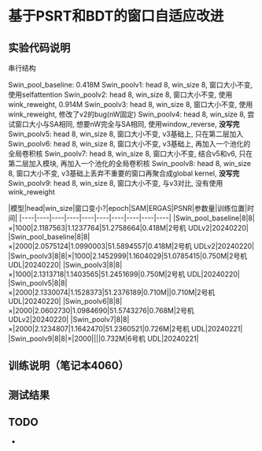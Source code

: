 
# 基于PSRT和BDT的窗口自适应改进

## 实验代码说明

串行结构


Swin_pool_baseline: 0.418M
Swin_poolv1: head 8, win_size 8, 窗口大小不变, 使用selfattention
Swin_poolv2: head 8, win_size 8, 窗口大小不变, 使用wink_reweight, 0.914M
Swin_poolv3: head 8, win_size 8, 窗口大小不变, 使用wink_reweight, 修改了v2的bug(nW固定)
Swin_poolv4: head 8, win_size 8, 尝试窗口大小与SA相同, 想要nW完全与SA相同, 使用window_reverse, **没写完**
Swin_poolv5: head 8, win_size 8, 窗口大小不变, v3基础上, 只在第二层加入
Swin_poolv6: head 8, win_size 8, 窗口大小不变, v3基础上, 再加入一个池化的全局卷积核
Swin_poolv7: head 8, win_size 8, 窗口大小不变, 结合v5和v6, 只在第二层加入模块, 再加入一个池化的全局卷积核
Swin_poolv8: head 8, win_size 8, 窗口大小不变, v3基础上丢弃不重要的窗口再聚合成global kernel, **没写完**
Swin_poolv9: head 8, win_size 8, 窗口大小不变, 与v3对比, 没有使用wink_reweight



|模型|head|win_size|窗口变小?|epoch|SAM|ERGAS|PSNR|参数量|训练位置|时间|
|----|----|----|----|----|----|----|----|----|----|
|Swin_pool_baseline|8|8|×|1000|2.1187563|1.1237764|51.2758664|0.418M|2号机 UDLv2|20240220|
|Swin_pool_baseline|8|8|×|2000|2.0575124|1.0990003|51.5894557|0.418M|2号机 UDLv2|20240220|
|Swin_poolv3|8|8|×|1000|2.1452999|1.1604029|51.0785415|0.750M|2号机 UDL|20240220|
|Swin_poolv3|8|8|×|1000|2.1313718|1.1403565|51.2451699|0.750M|2号机 UDL|20240220|
|Swin_poolv5|8|8|×|2000|2.1330074|1.1528373|51.2376189|0.710M||0.710M|2号机 UDL|20240220|
|Swin_poolv6|8|8|×|2000|2.0602730|1.0984690|51.5743276|0.768M|2号机 UDLv2|20240220|
|Swin_poolv7|8|8|×|2000|2.1234807|1.1642470|51.2360521|0.726M|2号机 UDL|20240221|
|Swin_poolv9|8|8|×|2000||||0.732M|6号机 UDL|20240221|



## 训练说明（笔记本4060）



## 测试结果





## TODO

* 